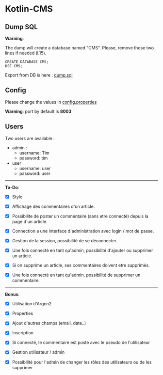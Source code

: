 # Kotlin-CMS

## Dump SQL

**Warning**: 

The dump will create a database named "CMS".
Please, remove those two lines if needed (l.15).

````
CREATE DATABASE CMS;
USE CMS;
````

Export from DB is here : [dump.sql](dump.sql)


## Config

Please change the values in [config.properties](src/main/kotlin/pardieu/timothé/cms/config.properties)

**Warning**: port by default is **8003**


## Users

Two users are available : 
- admin :
  - username: Tim
  - password: tim
- user
  - username: user
  - password: user
  
-----
**To-Do**:

 - [x] Style

 - [x] Affichage des commentaires d'un article.

 - [x] Possibilite de poster un commentaire (sans etre connecté) depuis la page d'un article.

 - [x] Connection a une interface d'administration avec login / mot de passe.

 - [x]  Gestion de la session, possibilité de se déconnecter.

 - [x]  Une fois connecté en tant qu'admin, possibilité d'ajouter ou supprimer un article.

 - [x]  Si on supprime un article, ses commentaires doivent etre supprimés.

 - [x]  Une fois connecté en tant qu'admin, possibilité de supprimer un commentaire.

---

**Bonus**: 

 - [x] Utilisation d'Argon2
 - [x] Properties
 - [x] Ajout d'autres champs (email, date..)
 - [x] Inscription
 - [x] Si connecté, le commentaire est posté avec le pseudo de l'utilisateur
 - [x] Gestion utilisateur / admin
 - [x] Possibilité pour l'admin de changer les rôles des utilisateurs ou de les supprimer


